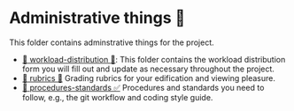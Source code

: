# Administrative things 📝

This folder contains adminstrative things for the project.

- [📁 workload-distribution 🤼](workload-distribution): This folder contains the workload distribution form you will fill out and update as necessary throughout the project.
- [📁 rubrics 💯](rubrics) Grading rubrics for your edification and viewing pleasure.
- [📁 procedures-standards ✅](procedures-standards) Procedures and standards you need to follow, e.g., the git workflow and coding style guide.
